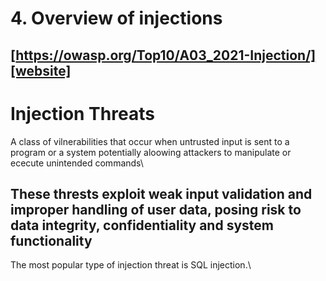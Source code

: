 # 4. Overview of injections

## [https://owasp.org/Top10/A03_2021-Injection/][website]

# Injection Threats
A class of vilnerabilities that occur when untrusted input is sent to a program or a system potentially aloowing attackers to manipulate or ececute unintended commands\

## These thrests exploit weak input validation and improper handling of user data, posing risk to data integrity, confidentiality and system functionality

The most popular type of injection threat is SQL injection.\